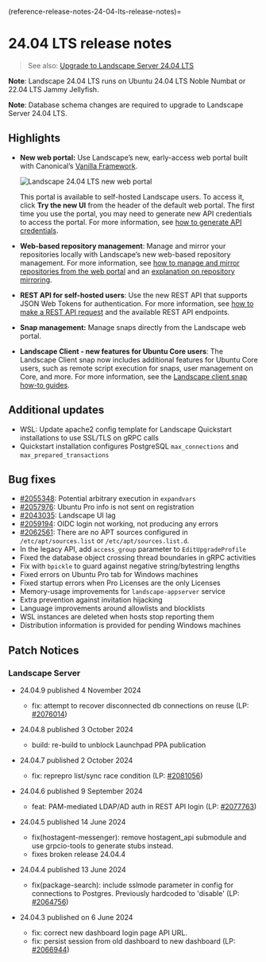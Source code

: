 (reference-release-notes-24-04-lts-release-notes)=
# 24.04 LTS release notes

> See also: [Upgrade to Landscape Server 24.04 LTS](/how-to-guides/upgrade/upgrade-to-24-04-lts)

**Note**: Landscape 24.04 LTS runs on Ubuntu 24.04 LTS Noble Numbat or 22.04 LTS Jammy Jellyfish.

**Note**: Database schema changes are required to upgrade to Landscape Server 24.04 LTS.

## Highlights

- **New web portal:** Use Landscape’s new, early-access web portal built with Canonical’s [Vanilla Framework](https://vanillaframework.io). 
    
    ![Landscape 24.04 LTS new web portal](https://assets.ubuntu.com/v1/ef0d70d5-24.04LandscapeWebPortal.png)

    This portal is available to self-hosted Landscape users. To access it, click **Try the new UI** from the header of the default web portal. The first time you use the portal, you may need to generate new API credentials to access the portal. For more information, see [how to generate API credentials](https://ubuntu.com/landscape/docs/manage-repositories-web-portal#heading--generate-API-credentials).
    
- **Web-based repository management**: Manage and mirror your repositories locally with Landscape’s new web-based repository management. For more information, see [how to manage and mirror repositories from the web portal](/how-to-guides/repository-mirrors/manage-repositories-in-the-web-portal) and an [explanation on repository mirroring](/explanation/repository-mirroring/repository-mirroring).

- **REST API for self-hosted users**: Use the new REST API that supports JSON Web Tokens for authentication. For more information, see [how to make a REST API request](/how-to-guides/api/make-a-rest-api-request) and the available REST API endpoints.

- **Snap management:** Manage snaps directly from the Landscape web portal.

- **Landscape Client - new features for Ubuntu Core users**: The Landscape Client snap now includes additional features for Ubuntu Core users, such as remote script execution for snaps, user management on Core, and more. For more information, see the [Landscape client snap how-to guides](/how-to-guides/iot-for-devices/overview).

## Additional updates

- WSL: Update apache2 config template for Landscape Quickstart installations to use SSL/TLS on gRPC calls
- Quickstart installation configures PostgreSQL `max_connections` and `max_prepared_transactions`

## Bug fixes

- [#2055348](https://bugs.launchpad.net/ubuntu/+source/landscape-client/+bug/2055348): Potential arbitrary execution in `expandvars`
- [#2057976](https://bugs.launchpad.net/ubuntu/+source/landscape-client/+bug/2057976): Ubuntu Pro info is not sent on registration
- [#2043035](https://bugs.launchpad.net/landscape/+bug/2043035): Landscape UI lag
- [#2059194](https://bugs.launchpad.net/landscape/+bug/2059194): OIDC login not working, not producing any errors
- [#2062561](https://bugs.launchpad.net/ubuntu/+source/landscape-client/+bug/2062561): There are no APT sources configured in `/etc/apt/sources.list` or `/etc/apt/sources.list.d`.
- In the legacy API, add `access_group` parameter to `EditUpgradeProfile`
- Fixed the database object crossing thread boundaries in gRPC activities
- Fix with `bpickle` to guard against negative string/bytestring lengths
- Fixed errors on Ubuntu Pro tab for Windows machines
- Fixed startup errors when Pro Licenses are the only Licenses
- Memory-usage improvements for `landscape-appserver` service
- Extra prevention against invitation hijacking
- Language improvements around allowlists and blocklists
- WSL instances are deleted when hosts stop reporting them
- Distribution information is provided for pending Windows machines

## Patch Notices

### Landscape Server

- 24.04.9 published 4 November 2024

  * fix: attempt to recover disconnected db connections on reuse (LP: [#2076014](https://launchpad.net/bugs/2076014))

- 24.04.8 published 3 October 2024

  * build: re-build to unblock Launchpad PPA publication

- 24.04.7 published 2 October 2024

  * fix: reprepro list/sync race condition (LP: [#2081056](https://launchpad.net/bugs/2081056))

- 24.04.6 published 9 September 2024

  * feat: PAM-mediated LDAP/AD auth in REST API login (LP: [#2077763](https://launchpad.net/bugs/2077763))

- 24.04.5 published 14 June 2024

  * fix(hostagent-messenger): remove hostagent_api submodule and use grpcio-tools to generate stubs instead.
  * fixes broken release 24.04.4

- 24.04.4 published 13 June 2024

  * fix(package-search): include sslmode parameter in config for connections to Postgres. Previously hardcoded to 'disable' (LP: [#2064756](https://launchpad.net/bugs/2064756))

- 24.04.3 published on 6 June 2024

  - fix: correct new dashboard login page API URL.
  - fix: persist session from old dashboard to new dashboard (LP: [#2066944](https://launchpad.net/bugs/2066944))

